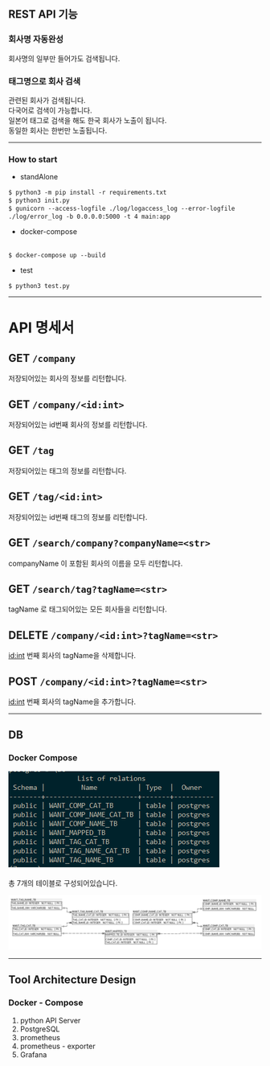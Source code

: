 ## REST API 기능 


### 회사명 자동완성
회사명의 일부만 들어가도 검색됩니다.    

### 태그명으로 회사 검색  

관련된 회사가 검색됩니다.    
다국어로 검색이 가능합니다.    
일본어 태그로 검색을 해도 한국 회사가 노출이 됩니다.    
동일한 회사는 한번만 노출됩니다.      

---

### How to start
* standAlone  
```shell script
$ python3 -m pip install -r requirements.txt
$ python3 init.py
$ gunicorn --access-logfile ./log/logaccess_log --error-logfile ./log/error_log -b 0.0.0.0:5000 -t 4 main:app

```

* docker-compose

```shell script

$ docker-compose up --build

```

* test
```shell script
$ python3 test.py
```


---

# API 명세서

## GET `/company`
저장되어있는 회사의 정보를 리턴합니다.

## GET `/company/<id:int>`
저장되어있는 id번째 회사의 정보를 리턴합니다.

## GET `/tag`
저장되어있는 태그의 정보를 리턴합니다.

## GET `/tag/<id:int>`
저장되어있는 id번째 태그의 정보를 리턴합니다.

## GET `/search/company?companyName=<str>`
companyName 이 포함된 회사의 이름을 모두 리턴합니다.

## GET `/search/tag?tagName=<str>`
tagName 로 태그되어있는 모든 회사들을 리턴합니다.

## DELETE `/company/<id:int>?tagName=<str>`
<id:int> 번째 회사의 tagName을 삭제합니다.

## POST `/company/<id:int>?tagName=<str>`
<id:int> 번째 회사의 tagName을 추가합니다.


---
## DB 

### Docker Compose   
![](/img/table.png)


총 7개의 테이블로 구성되어있습니다.

![](/img/table_detail.png)

---

## Tool Architecture Design

### Docker - Compose

1. python API Server
2. PostgreSQL
3. prometheus
4. prometheus - exporter
5. Grafana